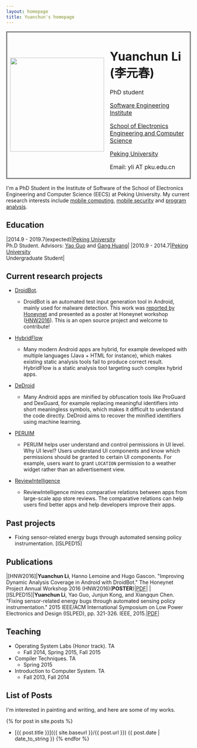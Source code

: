 ```yaml
---
layout: homepage
title: Yuanchun's homepage
---
```


<table style="border-style:solid">
<tbody style="border-style:hidden">
<tr>
  <td><img width="256px" src="{{site.baseurl}}/static/figure/avatar_201603.jpg"></td>
  <td>
    <h1>Yuanchun Li (李元春)</h1>
    <p>PhD student</p>
    <p class="margin-small"><a href="http://www.sei.pku.edu.cn/">Software Engineering Institute</a></p>
    <p class="margin-small"><a href="http://eecs.pku.edu.cn/">School of Electronics Engineering and Computer Science</a></p>
    <p class="margin-small"><a href="http://www.pku.edu.cn/">Peking University</a></p>
    <p>Email: yli AT pku.edu.cn</p>
  </td>

</tr>
</tbody>
</table>

I'm a PhD Student in the Institute of Software of the School of Electronics Engineering and Computer Science (EECS) at Peking University.
My current research interests include
[mobile computing](https://en.wikipedia.org/wiki/Mobile_computing),
[mobile security](https://en.wikipedia.org/wiki/Mobile_security) and
[program analysis](https://en.wikipedia.org/wiki/Program_analysis).

## Education

|2014.9 - 2019.7(expected)|[Peking University](http://www.pku.edu.cn/)<br>Ph.D Student. Advisors: [Yao Guo](http://sei.pku.edu.cn/~yaoguo/) and [Gang Huang](http://sei.pku.edu.cn/~huanggang/index_en.htm)|
|2010.9 - 2014.7|[Peking University](http://www.pku.edu.cn/)<br>Undergraduate Student|

## Current research projects

+ [DroidBot](https://github.com/ylimit/droidbot).
    + DroidBot is an automated test input generation tool in Android, mainly used for malware detection.
    This work was [reported by Honeynet](http://honeynet.org/node/1317) and
    presented as a poster at Honeynet workshop ([HNW2016](https://sanantonio2016.honeynet.org/)).
    This is an open source project and welcome to contribute!

+ [HybridFlow](https://github.com/ylimit/HybridFlow)
    + Many modern Android apps are hybrid, for example developed with multiple languages (Java + HTML for instance),
    which makes existing static analysis tools fail to produce correct result.
    HybridFlow is a static analysis tool targeting such complex hybrid apps.

+ [DeDroid](https://github.com/ylimit/DeDroid)
    + Many Android apps are minified by obfuscation tools like ProGuard and DexGuard,
    for example replacing meaningful identifiers into short meaningless symbols,
    which makes it difficult to understand the code directly.
    DeDroid aims to recover the minified identifiers using machine learning.

+ [PERUIM](https://github.com/ylimit/uiAnalysis)
    + PERUIM helps user understand and control permissions in UI level.
    Why UI level? Users understand UI components and know which permissions should be granted to certain UI components.
    For example, users want to grant `LOCATION` permission to a weather widget rather than an advertisement view.

+ [ReviewIntelligence](https://github.com/ylimit/app-review-search)
    + ReviewIntelligence mines comparative relations between apps from large-scale app store reviews.
    The comparative relations can help users find better apps and help developers improve their apps.

## Past projects

+ Fixing sensor-related energy bugs through automated sensing policy instrumentation. [ISLPED15]

## Publications

|[HNW2016]|**Yuanchun Li**, Hanno Lemoine and Hugo Gascon. "Improving Dynamic Analysis Coverage in Android with DroidBot." The Honeynet Project Annual Workshop 2016 (HNW2016)(**POSTER**)|[PDF]({{site.baseurl}}/static/files/HNW2016.pdf)|
|[ISLPED15]|**Yuanchun Li**, Yao Guo, Junjun Kong, and Xiangqun Chen. "Fixing sensor-related energy bugs through automated sensing policy instrumentation." 2015 IEEE/ACM International Symposium on Low Power Electronics and Design (ISLPED), pp. 321-326. IEEE, 2015.|[PDF]({{site.baseurl}}/static/files/ISLPED15.pdf)|

## Teaching

* Operating System Labs (Honor track). TA
    * Fall 2014, Spring 2015, Fall 2015
* Compiler Techniques. TA
    * Spring 2015
* Introduction to Computer System. TA
    * Fall 2013, Fall 2014

## List of Posts

I'm interested in painting and writing, and here are some of my works.

{% for post in site.posts %}
+ [{{ post.title }}]({{ site.baseurl }}/{{ post.url }}) {{ post.date | date_to_string }}
{% endfor %}
